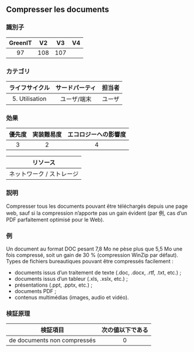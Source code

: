 ## Compresser les documents

### 識別子

| GreenIT |  V2  |  V3  |  V4  |
|:-------:|:----:|:----:|:----:|
|  97    | 108  | 107  |      |

### カテゴリ

| ライフサイクル |  サードパーティ  |  担当者  |
|:---------:|:----:|:----:|
| 5. Utilisation | ユーザ/端末 | ユーザ |

### 効果

| 優先度 |      実装難易度       |  エコロジーへの影響度    |
|:-------------------:|:-------------------------:|:---------------------:|
| 3 | 2 | 4 |

|リソース                                      |
|:----------------------------------------------------------:|
|  ネットワーク / ストレージ  |

### 説明

Compresser tous les documents pouvant être téléchargés depuis une page web, sauf si la compression n’apporte pas un gain évident (par 例, cas d’un PDF parfaitement optimisé pour le Web).

### 例

Un document au format DOC pesant 7,8 Mo ne pèse plus que 5,5 Mo une fois compressé, soit un gain de 30 % (compression WinZip par défaut).
Types de fichiers bureautiques pouvant être compressés facilement :
 - documents issus d’un traitement de texte (.doc, .docx, .rtf, .txt, etc.) ;
 - documents issus d’un tableur (.xls, .xslx, etc.) ;
 - présentations (.ppt, .pptx, etc.) ;
 - documents PDF ; 
 - contenus multimédias (images, audio et vidéo).

### 検証原理

| 検証項目     | 次の値以下である   |  
|-------------------|:-------------------------:|
| de documents non compressés   | 0  |
